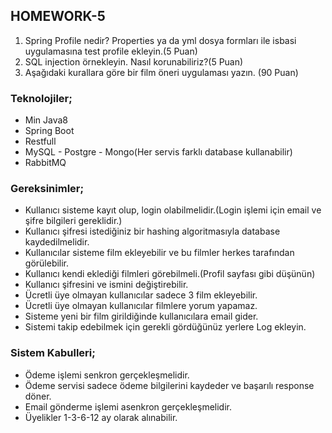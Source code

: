 ## **HOMEWORK-5**
1. Spring Profile nedir? Properties ya da yml dosya formları ile isbasi uygulamasına test
profile ekleyin.(5 Puan)
2. SQL injection örnekleyin. Nasıl korunabiliriz?(5 Puan)
3. Aşağıdaki kurallara göre bir film öneri uygulaması yazın. (90 Puan)

### **Teknolojiler;**
* Min Java8
* Spring Boot
* Restfull
* MySQL - Postgre - Mongo(Her servis farklı database kullanabilir)
* RabbitMQ

### **Gereksinimler;**

* Kullanıcı sisteme kayıt olup, login olabilmelidir.(Login işlemi için email ve şifre bilgileri
gereklidir.)
* Kullanıcı şifresi istediğiniz bir hashing algoritmasıyla database kaydedilmelidir.
* Kullanıcılar sisteme film ekleyebilir ve bu filmler herkes tarafından görülebilir.
* Kullanıcı kendi eklediği filmleri görebilmeli.(Profil sayfası gibi düşünün)
* Kullanıcı şifresini ve ismini değiştirebilir.
* Ücretli üye olmayan kullanıcılar sadece 3 film ekleyebilir.
* Ücretli üye olmayan kullanıcılar filmlere yorum yapamaz.
* Sisteme yeni bir film girildiğinde kullanıcılara email gider.
* Sistemi takip edebilmek için gerekli gördüğünüz yerlere Log ekleyin.

### **Sistem Kabulleri;**

* Ödeme işlemi senkron gerçekleşmelidir.
* Ödeme servisi sadece ödeme bilgilerini kaydeder ve başarılı response döner.
* Email gönderme işlemi asenkron gerçekleşmelidir.
* Üyelikler 1-3-6-12 ay olarak alınabilir.
